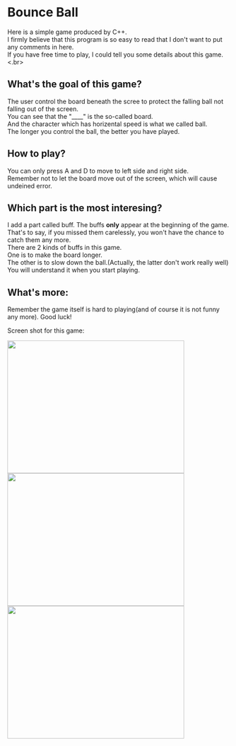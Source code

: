 # Bounce Ball
Here is a simple game produced by C++.</br>
I firmly believe that this program is so easy to read that I don't want to put any comments in here.</br>
If you have free time to play, I could tell you some details about this game.<.br>

## What's the goal of this game?
The user control the board beneath the scree to protect the falling ball not falling out of the screen.</br>
You can see that the "____" is the so-called board.</br>
And the character which has horizental speed is what we called ball.</br>
The longer you control the ball, the better you have played.</br>

## How to play?
You can only press A and D to move to left side and right side.</br>
Remember not to let the board move out of the screen, which will cause undeined error.</br>

## Which part is the most interesing?
I add a part called buff. The buffs <b>only</b> appear at the beginning of the game.</br>
That's to say, if you missed them carelessly, you won't have the chance to catch them any more.</br>
There are 2 kinds of buffs in this game.</br>
One is to make the board longer.</br>
The other is to slow down the ball.(Actually, the latter don't work really well)</br>
You will understand it when you start playing.</br>

## What's more:
Remember the game itself is hard to playing(and of course it is not funny any more). Good luck!</br>

Screen shot for this game:

<img src="https://raw.githubusercontent.com/Greg7shen/GregGames/master/C-C%2B%2B/Console/Bounce-Ball/Screenshot/Beginning.png" width=400 height=300/>
<img src="https://github.com/Greg7shen/GregGames/tree/master/C-C++/Console/Bounce-Ball/Screenshot/Playing.png" width=400 height=300/>
<img src="https://github.com/Greg7shen/GregGames/tree/master/C-C++/Console/Bounce-Ball/Screenshot/Ending.png" width=400 height=300/>
